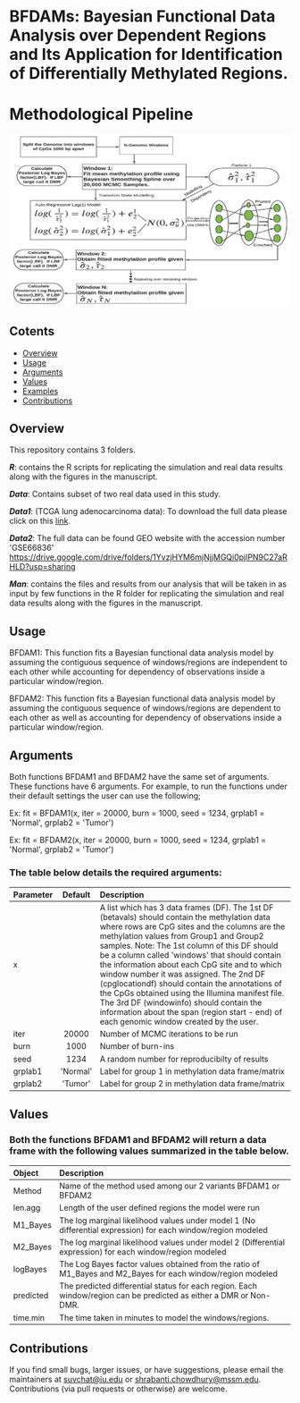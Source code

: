 # BFDAMs: Bayesian Functional Data Analysis over Dependent Regions and Its Application for Identification of Differentially Methylated Regions.
# Methodological Pipeline
<img src="Picture1.jpg" width="700" align="center">

## Cotents
- [Overview](#Overview)
- [Usage](#Usage)
- [Arguments](#Arguments)
- [Values](#Values)
- [Examples](#Examples)
- [Contributions](#contributions)

## Overview

This repository contains 3 folders. 

***R***:
contains the R scripts for replicating the simulation and real data results along with the figures in the manuscript.

***Data***: 
Contains subset of two real data used in this study. 

***Data1***: (TCGA lung adenocarcinoma data):  To download the full data please click on this [link](https://drive.google.com/drive/folders/1YvzjHYM6mjNjjMGQi0pjlPN9C27aRHLD?usp=sharing).

***Data2***: The full data can be found GEO website with the accession number 'GSE66836' https://drive.google.com/drive/folders/1YvzjHYM6mjNjjMGQi0pjlPN9C27aRHLD?usp=sharing

***Man***: 
contains the files and results from our analysis that will be taken in as input by few functions in the R folder for replicating the simulation and real data results along with the figures in the manuscript.

## Usage

BFDAM1: This function fits a Bayesian functional data analysis model by assuming the contiguous sequence of windows/regions are independent to each other while accounting for dependency of observations inside a particular window/region. 

BFDAM2: This function fits a Bayesian functional data analysis model by assuming the contiguous sequence of windows/regions are dependent to each other as well as accounting for dependency of observations inside a particular window/region.


## Arguments

Both functions BFDAM1 and BFDAM2 have the same set of arguments. These functions have 6 arguments. For example, to run the functions under their default settings the user can use the following;

Ex: fit = BFDAM1(x, iter = 20000, burn = 1000, seed = 1234, grplab1 = 'Normal', grplab2 = 'Tumor')

Ex: fit = BFDAM2(x, iter = 20000, burn = 1000, seed = 1234, grplab1 = 'Normal', grplab2 = 'Tumor')

### The table below details the required arguments:

| Parameter                 | Default       | Description   |	
| :------------------------ |:-------------:| :-------------|
| x	       |	           | A list which has 3 data frames (DF). The 1st DF (betavals) should contain the methylation data where rows are CpG sites and the columns are the methylation values from Group1 and Group2 samples. Note: The 1st column of this DF should be a column called 'windows' that should contain the information about each CpG site and to which window number it was assigned. The 2nd DF (cpglocationdf) should contain the annotations of the CpGs obtained using the Illumina manifest file. The 3rd DF (windowinfo) should contain the information about the span (region start - end) of each genomic window created by the user.
| iter |      20000       | Number of MCMC iterations to be run
| burn |      1000       | Number of burn-ins
| seed |      1234       | A random number for reproducibilty of results
| grplab1 |      'Normal'       | Label for group 1 in methylation data frame/matrix
| grplab2 |      'Tumor'       | Label for group 2 in methylation data frame/matrix


## Values

### Both the functions BFDAM1 and BFDAM2 will return a data frame with the following values summarized in the table below.

| Object       | Description   |
| :------------------------ | :-------------|
| Method | Name of the method used among our 2 variants BFDAM1 or BFDAM2
| len.agg | Length of the user defined regions the model were run
| M1_Bayes | The log marginal likelihood values under model 1 (No differential expression) for each window/region modeled
| M2_Bayes | The log marginal likelihood values under model 2 (Differential expression) for each window/region modeled
| logBayes | The Log Bayes factor values obtained from the ratio of M1_Bayes and M2_Bayes for each window/region modeled
| predicted | The predicted differential status for each region. Each window/region can be predicted as either a DMR or Non-DMR.
| time.min | The time taken in minutes to model the windows/regions.

## Contributions

If you find small bugs, larger issues, or have suggestions, please email the maintainers at <suvchat@iu.edu> or <shrabanti.chowdhury@mssm.edu>. Contributions (via pull requests or otherwise) are welcome.






